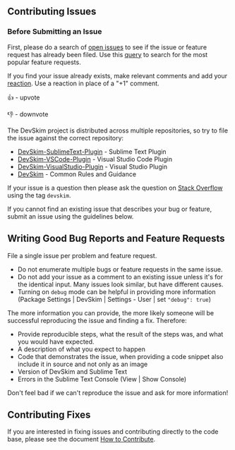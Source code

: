 ## Contributing Issues

### Before Submitting an Issue

First, please do a search of [open issues](https://github.com/Microsoft/DevSkim-Sublime-Plugin/issues) to see
if the issue or feature request has already been filed. Use this
[query](https://github.com/Microsoft/DevSkim-Sublime-Plugin/issues?q=is%3Aopen+is%3Aissue+label%3Afeature-request+sort%3Areactions-%2B1-desc)
to search for the most popular feature requests.

If you find your issue already exists, make relevant comments and add your
[reaction](https://github.com/blog/2119-add-reactions-to-pull-requests-issues-and-comments). Use a reaction in place of a "+1" comment.

👍 - upvote

👎 - downvote

The DevSkim project is distributed across multiple repositories, so try to file the issue against the correct repository:

* [DevSkim-SublimeText-Plugin](https://github.com/Microsoft/DevSkim-Sublime-Plugin/) - Sublime Text Plugin
* [DevSkim-VSCode-Plugin](https://github.com/Microsoft/DevSkim-VSCode-Plugin/) - Visual Studio Code Plugin
* [DevSkim-VisualStudio-Plugin](https://github.com/Microsoft/DevSkim-VisualStudio-Plugin/) - Visual Studio Plugin
* [DevSkim](https://github.com/Microsoft/DevSkim/) - Common Rules and Guidance

If your issue is a question then please ask the question on [Stack Overflow](https://stackoverflow.com/questions/tagged/devskim)
using the tag `devskim`.

If you cannot find an existing issue that describes your bug or feature, submit an issue using the guidelines below.

## Writing Good Bug Reports and Feature Requests

File a single issue per problem and feature request.

* Do not enumerate multiple bugs or feature requests in the same issue.
* Do not add your issue as a comment to an existing issue unless it's for the identical input. Many issues look similar, but have different causes.
* Turning on `debug` mode can be helpful in providing more information (Package Settings | DevSkim | Settings - User | set `"debug": true`)

The more information you can provide, the more likely someone will be successful reproducing the issue and finding a fix. Therefore:

* Provide reproducible steps, what the result of the steps was, and what you would have expected.
* A description of what you expect to happen
* Code that demonstrates the issue, when providing a code snippet also include it in source and not only as an image
* Version of DevSkim and Sublime Text
* Errors in the Sublime Text Console (View | Show Console)

Don't feel bad if we can't reproduce the issue and ask for more information!

## Contributing Fixes

If you are interested in fixing issues and contributing directly to the code base,
please see the document [How to Contribute](https://github.com/Microsoft/DevSkim-Sublime-Plugin/wiki/How-to-Contribute).

